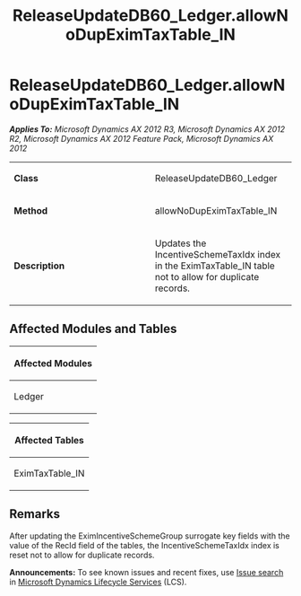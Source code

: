 ﻿---
title: ReleaseUpdateDB60_Ledger.allowNoDupEximTaxTable_IN
TOCTitle: ReleaseUpdateDB60_Ledger.allowNoDupEximTaxTable_IN
ms:assetid: f99fdd16-c60a-9e75-c62c-f1cde4ec7514
ms:mtpsurl: https://msdn.microsoft.com/en-us/library/JJ720072(v=AX.60)
ms:contentKeyID: 49712378
ms.date: 05/18/2015
mtps_version: v=AX.60
---

# ReleaseUpdateDB60\_Ledger.allowNoDupEximTaxTable\_IN 


_**Applies To:** Microsoft Dynamics AX 2012 R3, Microsoft Dynamics AX 2012 R2, Microsoft Dynamics AX 2012 Feature Pack, Microsoft Dynamics AX 2012_

<table>
<colgroup>
<col style="width: 50%" />
<col style="width: 50%" />
</colgroup>
<tbody>
<tr class="odd">
<td><p><strong>Class</strong></p></td>
<td><p>ReleaseUpdateDB60_Ledger</p></td>
</tr>
<tr class="even">
<td><p><strong>Method</strong></p></td>
<td><p>allowNoDupEximTaxTable_IN</p></td>
</tr>
<tr class="odd">
<td><p><strong>Description</strong></p></td>
<td><p>Updates the IncentiveSchemeTaxIdx index in the EximTaxTable_IN table not to allow for duplicate records.</p></td>
</tr>
</tbody>
</table>


## Affected Modules and Tables

<table>
<colgroup>
<col style="width: 100%" />
</colgroup>
<thead>
<tr class="header">
<th><p>Affected Modules</p></th>
</tr>
</thead>
<tbody>
<tr class="odd">
<td><p>Ledger</p></td>
</tr>
</tbody>
</table>


<table>
<colgroup>
<col style="width: 100%" />
</colgroup>
<thead>
<tr class="header">
<th><p>Affected Tables</p></th>
</tr>
</thead>
<tbody>
<tr class="odd">
<td><p>EximTaxTable_IN</p></td>
</tr>
</tbody>
</table>


## Remarks

After updating the EximIncentiveSchemeGroup surrogate key fields with the value of the RecId field of the tables, the IncentiveSchemeTaxIdx index is reset not to allow for duplicate records.

  
**Announcements:** To see known issues and recent fixes, use [Issue search](http://go.microsoft.com/fwlink/?linkid=389258) in [Microsoft Dynamics Lifecycle Services](http://go.microsoft.com/fwlink/?linkid=306505) (LCS).

